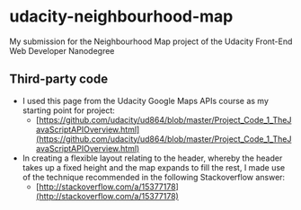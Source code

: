 # udacity-neighbourhood-map
My submission for the Neighbourhood Map project of the Udacity Front-End Web Developer Nanodegree

## Third-party code

- I used this page from the Udacity Google Maps APIs course as my starting point for project:
    + [https://github.com/udacity/ud864/blob/master/Project_Code_1_TheJavaScriptAPIOverview.html](https://github.com/udacity/ud864/blob/master/Project_Code_1_TheJavaScriptAPIOverview.html)
- In creating a flexible layout relating to the header, whereby the header takes up a fixed height and the map expands to fill the rest, I made use of the technique recommended in the following Stackoverflow answer:
    + [http://stackoverflow.com/a/15377178](http://stackoverflow.com/a/15377178)
